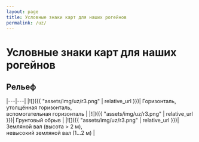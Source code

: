 ```yaml
---
layout: page
title: Условные знаки карт для наших рогейнов
permalink: /uz/
---
```


Условные знаки карт для наших рогейнов
======================================

Рельеф
------

|---|---|
|![]({{ "assets/img/uz/r3.png" | relative_url }})| Горизонталь,<br/>утолщённая горизонталь,<br/>вспомогательная горизонталь |
|![]({{ "assets/img/uz/r3.png" | relative_url }})| Грунтовый обрыв |
|![]({{ "assets/img/uz/r3.png" | relative_url }})| Земляной вал (высота > 2 м),<br/>невысокий земляной вал (1...2 м) |



